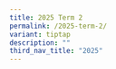 ```yaml
---
title: 2025 Term 2
permalink: /2025-term-2/
variant: tiptap
description: ""
third_nav_title: "2025"
---
```

